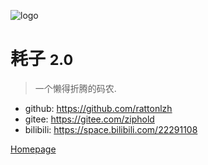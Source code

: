 <!-- _coverpage.md -->


![logo](/static/img/logo-cn.png ':size=200x70')

# 耗子 <small>2.0</small>     

> 一个懒得折腾的码农.

* github: https://github.com/rattonlzh
* gitee: https://gitee.com/ziphold
* bilibili: https://space.bilibili.com/22291108

[Homepage](https://rattonlzh.github.io/homepage/homepage.html)
<!-- [Get Started](#quick-start) -->

<!-- background image -->

<!-- ![](_media/bg.png) -->

<!-- background color -->

<!-- ![color](#f0f0f0) -->